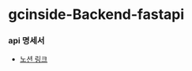 # gcinside-Backend-fastapi

### api 명세서
+ [노션 링크](https://www.notion.so/API-4fad8127aaed4364b000092429e40bf8)
